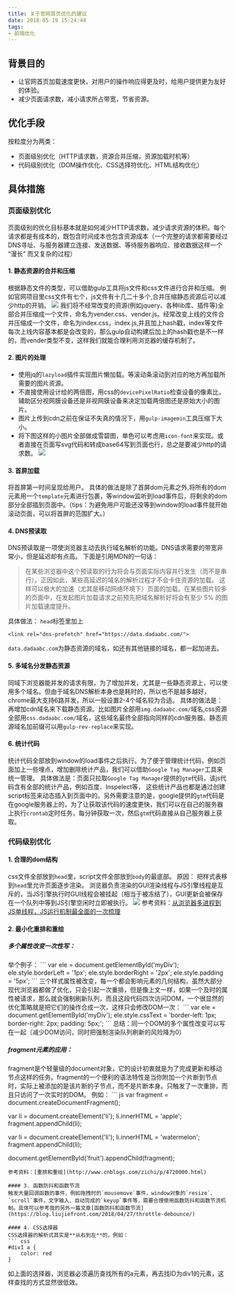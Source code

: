 ```yaml
---
title: 关于官网首页优化的建议
date: 2018-05-19 15:24:44
tags:
- 前端优化
---
```


## 背景目的
* 让官网首页加载速度更快，对用户的操作响应得更及时，给用户提供更为友好的体验。
* 减少页面请求数，减小请求所占带宽，节省资源。

## 优化手段
按粒度分为两类：
* 页面级别优化（HTTP请求数，资源合并压缩，资源加载时机等）
* 代码级别优化（DOM操作优化、CSS选择符优化、HTML结构优化）

<!--more-->

## 具体措施

### 页面级别优化

<!-- #### 减少HTTP请求数 -->
页面级别的优化目标基本就是如何减少HTTP请求数，减少请求资源的体积。每个请求都是有成本的，既包含时间成本也包含资源成本（一个完整的请求都需要经过DNS寻址、与服务器建立连接、发送数据、等待服务器响应、接收数据这样一个 “漫长” 而又复杂的过程）

#### 1. 静态资源的合并和压缩
根据静态文件的类型，可以借助gulp工具将js文件和css文件进行合并和压缩。
例如官网项目里css文件有七个，js文件有十几二十多个,合并压缩静态资源后可以减少http的开销。
![](https://cdn.liujiefront.com/images/web-optimization/1.png)
我们将不经常改变的资源(例如jquery、各种lib库、插件等)全部合并压缩成一个文件，命名为vender.css、vender.js。经常改变上线的文件合并压缩成一个文件，命名为index.css，index.js,并且加上hash戳，index等文件每次上线内容基本都是会改变的，那么gulp自动构建后加上的hash戳也是不一样的，而vender类型不变，这样我们就能合理利用浏览器的缓存机制了。

#### 2. 图片的处理
* 使用jq的`lazyload`插件实现图片懒加载。等滚动条滚动到对应的地方再加载所需要的图片资源。
* 不直接使用设计给的两倍图，用css的`devicePixelRatio`检查设备的像素比，辅助区分视网膜设备还是非视网膜设备来决定加载两倍图还是原始大小的图片。
* 图片上传到cdn之前在保证不失真的情况下，用`gulp-imagemin`工具压缩下大小。
* 将下图这样的小图片全部做成雪碧图，单色可以考虑用`icon-font`来实现。或者直接在页面写svg代码和转成base64写到页面也行，总之是要减少http的请求数。
![](https://cdn.liujiefront.com/images/web-optimization/2.png)

#### 3. 首屏加载
将首屏第一时间呈现给用户。
具体的做法是除了首屏dom元素之外,将所有的dom元素用一个`template`元素进行包裹，等window监听到load事件后，将剩余的dom部分全部插到页面中。（tips：为避免用户可能还没等到window的load事件就开始滚动页面，可以将首屏的范围扩大。）

#### 4. DNS预读取
DNS预读取是一项使浏览器主动去执行域名解析的功能。DNS请求需要的带宽非常小，但是延迟却有点高。
下面是引用MDN的一句话：
> 在某些浏览器中这个预读取的行为将会与页面实际内容并行发生（而不是串行）。正因如此，某些高延迟的域名的解析过程才不会卡住资源的加载。
> 这样可以极大的加速（尤其是移动网络环境下）页面的加载。在某些图片较多的页面中，在发起图片加载请求之前预先把域名解析好将会有至少 5% 的图片加载速度提升。

具体做法：
`head`标签里加上
```
<link rel="dns-prefetch" href="https://data.dadaabc.com/">
```
`data.dadaabc.com`为静态资源的域名，如还有其他链接的域名，都一起加进去。

#### 5. 多域名分发静态资源
同域下浏览器能并发的请求有限，为了增加并发，尤其是一些静态资源上，可以使用多个域名。但由于域名DNS解析本身也是耗时的，所以也不是越多越好，chrome最大支持6路并发，所以一般设置2-4个域名较为合适。
具体的做法是：再增加cdn域名来下载静态资源。比如图片全部用`img.dadaabc.com/`域名,css资源全部用`css.dadaabc.com/`域名，这些域名最终全部指向同样的cdn服务器。静态资源域名加前缀可以用`gulp-rev-replace`来实现。

#### 6. 统计代码
统计代码全部放到window的load事件之后执行。为了便于管理统计代码，例如页面加上一些埋点，增加删除统计产品，我们可以借助`Google Tag Manager`工具来统一管理。
具体做法是：页面只拉取`Google Tag Manager`提供的`gtm`代码，该js代码含有全部的统计产品，例如百度、Inspelect等， 这些统计产品也都是通过创建script标签来动态插入到页面中的。另外需要注意的是，google提供的`gtm`代码是在google服务器上的，为了让获取该代码的速度更快，我们可以在自己的服务器上执行`crontab`定时任务，每分钟获取一次，然后`gtm`代码直接从自己服务器上获取。

### 代码级别优化

#### 1. 合理的dom结构
css文件全部放到`head`里，script文件全部放到`body`的最底部。
原因：
把样式表移到`head`里允许页面逐步渲染。
浏览器负责渲染的GUI渲染线程与JS引擎线程是互斥的，当JS引擎执行时GUI线程会被挂起（相当于被冻结了），GUI更新会被保存在一个队列中等到JS引擎空闲时立即被执行。
![](https://cdn.liujiefront.com/images/web-optimization/3.png)
参考资料：[从浏览器多进程到JS单线程，JS运行机制最全面的一次梳理](https://mp.weixin.qq.com/s/GFUivceIlbjVDfcJibnVOg)

#### 2. 最小化重排和重绘

<h5 style="font-size: 14px;">多个属性改变一次性写：</h5>举个例子：
```
var ele = document.getElementById('myDiv');
ele.style.borderLeft = '1px';
ele.style.borderRight = '2px';
ele.style.padding = '5px';
```
三个样式属性被改变，每一个都会影响元素的几何结构，虽然大部分现代浏览器都做了优化，只会引起一次重排，但是像上文一样，如果一个及时的属性被请求，那么就会强制刷新队列，而且这段代码四次访问DOM，一个很显然的优化策略就是把它们的操作合成一次，这样只会修改DOM一次：
```
var ele = document.getElementById('myDiv');
ele.style.cssText = 'border-left: 1px; border-right: 2px; padding: 5px;';
```
总结：同一个DOM的多个属性改变可以写在一起（减少DOM访问，同时把强制渲染队列刷新的风险降为0）

<h5 style="font-size: 14px;">fragment元素的应用：</h5>fragment是个轻量级的document对象，它的设计初衷就是为了完成更新和移动节点这样的任务。fragment的一个便利的语法特性是当你附加一个片断到节点时，实际上被添加的是该片断的子节点，而不是片断本身。只触发了一次重排，而且只访问了一次实时的DOM。
例如：
``` js
var fragment = document.createDocumentFragment();

var li = document.createElement('li');
li.innerHTML = 'apple';
fragment.appendChild(li);

var li = document.createElement('li');
li.innerHTML = 'watermelon';
fragment.appendChild(li);

document.getElementById('fruit').appendChild(fragment);
```
参考资料：[重排和重绘](http://www.cnblogs.com/zichi/p/4720000.html)

#### 3. 函数防抖和函数节流
触发大量回调函数的事件，例如拖拽时的`mousemove`事件，window对象的`resize`、`scroll`事件，文字输入、自动完成的`keyup`事件等，需要合理使用函数防抖和函数节流机制。具体可以参考我的另外一篇文章[函数防抖和函数节流](https://blog.liujiefront.com/2018/04/27/throttle-debounce/)

#### 4. CSS选择器
CSS选择器的解析式其实是**从右到左**的，例如：
``` css
#div1 a {
    color: red
}
```
如上面的选择器，浏览器必须遍历查找所有的a元素，再去找ID为div1的元素，这样查找的方式显然很低效。















